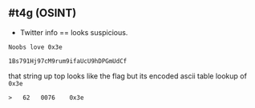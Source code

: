 ## #t4g (OSINT)

- Twitter info == looks suspicious.
```
Noobs love 0x3e

1Bs791Hj97cM9rum9ifaUcU9hDPGmUdCf
```

that string up top looks like the flag but its encoded
ascii table lookup of `0x3e`
```
>   62	 0076	 0x3e
```
